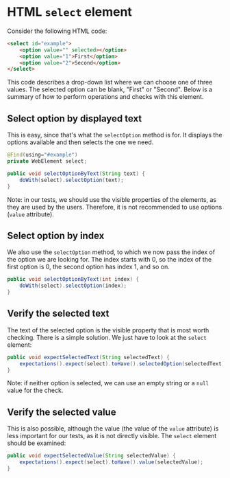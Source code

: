 # HTML `select` element

Consider the following HTML code:
```html
<select id="example">
	<option value="" selected></option>
	<option value="1">First</option>
	<option value="2">Second</option>
</select>
```

This code describes a drop-down list where we can choose one of three values. The selected option can be blank, "First" or "Second".
Below is a summary of how to perform operations and checks with this element.

## Select option by displayed text

This is easy, since that's what the `selectOption` method is for. It displays the options available and then selects the one we need.

```java
@Find(using="#example")
private WebElement select;

public void selectOptionByText(String text) {
	doWith(select).selectOption(text);
}
```

Note: in our tests, we should use the visible properties of the elements, as they are used by the users. Therefore, it is not recommended to use
options (`value` attribute).

## Select option by index

We also use the `selectOption` method, to which we now pass the index of the option we are looking for. The index starts with 0, so the index of the first option is 0,
the second option has index 1, and so on.

```java
public void selectOptionByText(int index) {
	doWith(select).selectOption(index);
}
```

## Verify the selected text

The text of the selected option is the visible property that is most worth checking. There is a simple solution. We just have to look at the `select` element:

```java
public void expectSelectedText(String selectedText) {
	expectations().expect(select).toHave().selectedOption(selectedText);
}
```

Note: if neither option is selected, we can use an empty string or a `null` value for the check.

## Verify the selected value

This is also possible, although the value (the value of the `value` attribute) is less important for our tests, as it is not directly visible.
The `select` element should be examined:

```java
public void expectSelectedValue(String selectedValue) {
	expectations().expect(select).toHave().value(selectedValue);
}
```
